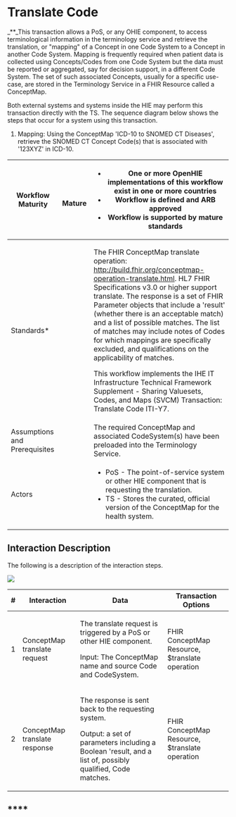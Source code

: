 # Translate Code

_\*\*_This transaction allows a PoS, or any OHIE component, to access terminological information in the terminology service and retrieve the translation, or "mapping" of a Concept in one Code System to a Concept in another Code System. Mapping is frequently required when patient data is collected using Concepts/Codes from one Code System but the data must be reported or aggregated, say for decision support, in a different Code System. The set of such associated Concepts, usually for a specific use-case, are stored in the Terminology Service in a FHIR Resource called a ConceptMap.

Both external systems and systems inside the HIE may perform this transaction directly with the TS. The sequence diagram below shows the steps that occur for a system using this transaction.

1. Mapping: Using the ConceptMap 'ICD-10 to SNOMED CT Diseases', retrieve the SNOMED CT Concept Code(s) that is associated with '123XYZ' in ICD-10.

| Workflow Maturity             | <p><img src="https://lh5.googleusercontent.com/Vp6XBRGu-U_Dmd5EKNpCZvEEum0CxOcHOj9NgHh8UMMNLMlXHmLcUE_YWueDRr4uqWLzpPfzSBLJ2k33XQIelLypjQ4wyrD17-t33GtLa8fFxW9AYDvXhiJmBl4VaLgKDg" alt=""></p><p> <strong>Mature</strong></p> | <ul><li><strong>One or more OpenHIE implementations of this workflow exist in one or more countries</strong></li><li><strong>Workflow is defined and ARB approved</strong></li><li><strong>Workflow is supported by mature standards</strong></li></ul>                                                                                                                                                                                                                                                                                                                                                                                                                                                              |
| ----------------------------- | ----------------------------------------------------------------------------------------------------------------------------------------------------------------------------------------------------------------------------- | -------------------------------------------------------------------------------------------------------------------------------------------------------------------------------------------------------------------------------------------------------------------------------------------------------------------------------------------------------------------------------------------------------------------------------------------------------------------------------------------------------------------------------------------------------------------------------------------------------------------------------------------------------------------------------------------------------------------- |
| Standards\*                   |                                                                                                                                                                                                                               | <p>The FHIR ConceptMap translate operation: <a href="http://build.fhir.org/conceptmap-operation-translate.html">http://build.fhir.org/conceptmap-operation-translate.html</a>. HL7 FHIR Specifications v3.0 or higher support translate. The response is a set of FHIR Parameter objects that include a 'result' (whether there is an acceptable match) and a list of possible matches. The list of matches may include notes of Codes for which mappings are specifically excluded, and qualifications on the applicability of matches.</p><p>This workflow implements the IHE IT Infrastructure Technical Framework Supplement - Sharing Valuesets, Codes, and Maps (SVCM) Transaction: Translate Code ITI-Y7.</p> |
| Assumptions and Prerequisites |                                                                                                                                                                                                                               | The required ConceptMap and associated CodeSystem(s) have been preloaded into the Terminology Service.                                                                                                                                                                                                                                                                                                                                                                                                                                                                                                                                                                                                               |
| Actors                        |                                                                                                                                                                                                                               | <ul><li>PoS - The point-of-service system or other HIE component that is requesting the translation.</li><li>TS - Stores the curated, official version of the ConceptMap for the health system.</li></ul>                                                                                                                                                                                                                                                                                                                                                                                                                                                                                                            |

## **Interaction Description**

The following is a description of the interaction steps.

![](https://lh3.googleusercontent.com/EthDly9fk9f2CNixr1QkJS3-iufEkWRZmH\_4K0p0yYETwD4OukltPQ0-gxiblSB-Oz-jsJvEAcAfljVxWhQUmShBpwDnKwsi\_sEoAEbFn64xobObbBf2jU9C5moGvxvjZA)

| # | Interaction                   | Data                                                                                                                                                                       | Transaction Options                            |
| - | ----------------------------- | -------------------------------------------------------------------------------------------------------------------------------------------------------------------------- | ---------------------------------------------- |
| 1 | ConceptMap translate request  | <p>The translate request is triggered by a PoS or other HIE component.</p><p>Input: The ConceptMap name and source Code and CodeSystem.</p>                                | FHIR ConceptMap Resource, $translate operation |
| 2 | ConceptMap translate response | <p>The response is sent back to the requesting system.</p><p>Output: a set of parameters including a Boolean 'result, and a list of, possibly qualified, Code matches.</p> | FHIR ConceptMap Resource, $translate operation |

## \*\*\*\*
